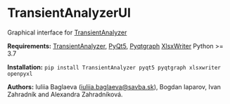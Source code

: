 # TransientAnalyzerUI

Graphical interface for [TransientAnalyzer](https://github.com/IuliiaBaglaeva/TransientAnalyzer)

**Requirements:** 
[TransientAnalyzer](https://github.com/IuliiaBaglaeva/TransientAnalyzer), [PyQt5](https://pypi.org/project/PyQt5/), [Pyqtgraph](https://www.pyqtgraph.org/) [XlsxWriter](https://xlsxwriter.readthedocs.io/) Python >= 3.7

**Installation:** ``pip install TransientAnalyzer pyqt5 pyqtgraph xlsxwriter openpyxl``

**Authors:**  Iuliia Baglaeva (iuliia.baglaeva@savba.sk), Bogdan Iaparov, Ivan Zahradník and Alexandra Zahradníková.
